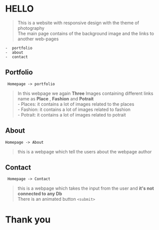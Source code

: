 # HELLO 
  > This is a website with responsive design with the theme of photography <br>
  > The main page contains of the background image and the links to another web-pages <br>
  > 
    -  portfolio
    -  about 
    -  contact
  
  ## Portfolio
     Homepage -> portfolio
   > In this webpage we again **Three** Images containing different links name as **Place** , **Fashion** and **Potrait**  <br>
     - Places: it contains a lot of images related to the places <br>
     - Fashion: it contains a lot of images related to fashion  <br>
     - Potrait: it contains a lot of images related to potrait <br>

  ## About
    Homepage -> About
   > this is a webpage which tell the users about the webpage author 
   
  ## Contact 
     Homepage -> Contact
   > this is a webpage which takes the input from the user and **it's not connected to any Db**<br>
   > There is an animated button `<submit>`

<h1> Thank you</h1>
